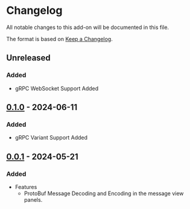 # Changelog
All notable changes to this add-on will be documented in this file.

The format is based on [Keep a Changelog](https://keepachangelog.com/en/1.0.0/).

## Unreleased

### Added
- gRPC WebSocket Support Added

## [0.1.0] - 2024-06-11

### Added
- gRPC Variant Support Added

## [0.0.1] - 2024-05-21

### Added
- Features
  - ProtoBuf Message Decoding and Encoding in the message view panels.

[0.1.0]: https://github.com/zaproxy/zap-extensions/releases/grpc-v0.1.0
[0.0.1]: https://github.com/zaproxy/zap-extensions/releases/grpc-v0.0.1
